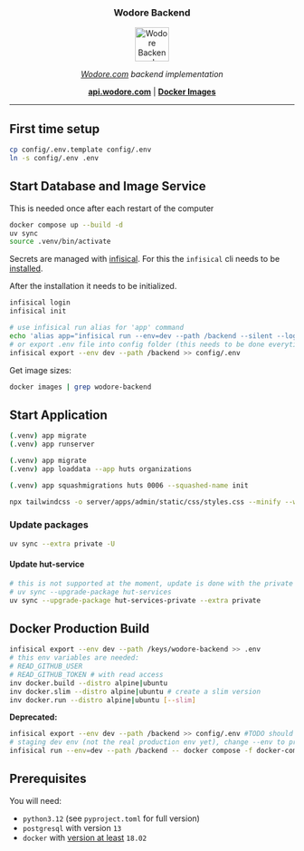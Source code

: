 <h3 align="center"><b>Wodore Backend</b></h3>
<p align="center">
  <a href="https://wodore.com"><img src="https://avatars.githubusercontent.com/u/12153020?s=200&v=4" alt="Wodore Backend" width="60" /></a>
</p>
<p align="center">
    <em><a href="https://wodore.com">Wodore.com</a> backend implementation</em>
</p>
<p align="center">
    <b><a href="https://api.wodore.com/">api.wodore.com</a></b>
    | <b><a href="https://github.com/wodore/wodore-backend/pkgs/container/wodore-backend">Docker Images</a></b>
</p>

----

## First time setup
```bash
cp config/.env.template config/.env
ln -s config/.env .env
```

## Start Database and Image Service

This is needed once after each restart of the computer

```bash
docker compose up --build -d
uv sync
source .venv/bin/activate
```

Secrets are managed with [infisical](https://infisical.com/).
For this the `infisical` cli needs to be [installed](https://infisical.com/docs/cli/overview#installation).

After the installation it needs to be initialized.


```bash
infisical login
infisical init

# use infisical run alias for 'app' command
echo 'alias app="infisical run --env=dev --path /backend --silent --log-level warn -- app "' >> .venv/bin/activate
# or export .env file into config folder (this needs to be done everytime a secret changes).
infisical export --env dev --path /backend >> config/.env
```

Get image sizes:

```bash
docker images | grep wodore-backend
```

## Start Application
```bash
(.venv) app migrate
(.venv) app runserver
```


```bash
(.venv) app migrate
(.venv) app loaddata --app huts organizations
```

```bash
(.venv) app squashmigrations huts 0006 --squashed-name init
```

```bash
npx tailwindcss -o server/apps/admin/static/css/styles.css --minify --watch
```

### Update packages
```bash
uv sync --extra private -U
```

#### Update hut-service
```bash
# this is not supported at the moment, update is done with the private package
# uv sync --upgrade-package hut-services
uv sync --upgrade-package hut-services-private --extra private
```

## Docker Production Build

```bash
infisical export --env dev --path /keys/wodore-backend >> .env
# this env variables are needed:
# READ_GITHUB_USER
# READ_GITHUB_TOKEN # with read access
inv docker.build --distro alpine|ubuntu
inv docker.slim --distro alpine|ubuntu # create a slim version
inv docker.run --distro alpine|ubuntu [--slim]
```


**Deprecated:**

```bash
infisical export --env dev --path /backend >> config/.env #TODO should be removed in future
# staging dev env (not the real production env yet), change --env to prod ...
infisical run --env=dev --path /backend -- docker compose -f docker-compose.yml -f docker/docker-compose.stage.yml build web
```

## Prerequisites

You will need:

- `python3.12` (see `pyproject.toml` for full version)
- `postgresql` with version `13`
- `docker` with [version at least](https://docs.docker.com/compose/compose-file/#compose-and-docker-compatibility-matrix) `18.02`
